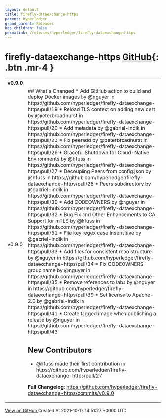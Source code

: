 ```yaml
---
layout: default
title: firefly-dataexchange-https
parent: Hyperledger
grand_parent: Releases
has_children: false
permalink: /releases/hyperledger/firefly-dataexchange-https
---
```


# firefly-dataexchange-https <span class="fs-3 right-align">[GitHub](https://github.com/hyperledger/firefly-dataexchange-https){: .btn .mr-4 }</span>


<div>
    <table>
        <tr>
            <td colspan="2">
                <b>
                    v0.9.0
                </b>
            </td>
        </tr>
        <tr>
            <td>
                <span class="chip">
                    v0.9.0
                </span>
            </td>
            <td>
                ## What's Changed
* Add GitHub action to build and deploy Docker images by @nguyer in https://github.com/hyperledger/firefly-dataexchange-https/pull/19
* Reload TLS context on adding new cert by @peterbroadhurst in https://github.com/hyperledger/firefly-dataexchange-https/pull/20
* Add metadata by @gabriel-indik in https://github.com/hyperledger/firefly-dataexchange-https/pull/23
* Fix peeradd by @peterbroadhurst in https://github.com/hyperledger/firefly-dataexchange-https/pull/26
* Graceful Shutdown for Cloud-Native Environments by @hfuss in https://github.com/hyperledger/firefly-dataexchange-https/pull/27
* Decoupling Peers from config.json by @hfuss in https://github.com/hyperledger/firefly-dataexchange-https/pull/28
* Peers subdirectory by @gabriel-indik in https://github.com/hyperledger/firefly-dataexchange-https/pull/30
* Add CODEOWNERS by @nguyer in https://github.com/hyperledger/firefly-dataexchange-https/pull/32
* Bug Fix and Other Enhancements to CA Support for mTLS by @hfuss in https://github.com/hyperledger/firefly-dataexchange-https/pull/31
* File key regex case insensitive by @gabriel-indik in https://github.com/hyperledger/firefly-dataexchange-https/pull/33
* Add files for consistent repo structure by @nguyer in https://github.com/hyperledger/firefly-dataexchange-https/pull/34
* Fix CODEOWNERS group name by @nguyer in https://github.com/hyperledger/firefly-dataexchange-https/pull/35
* Remove references to labs by @nguyer in https://github.com/hyperledger/firefly-dataexchange-https/pull/39
* Set license to Apache-2.0 by @gabriel-indik in https://github.com/hyperledger/firefly-dataexchange-https/pull/41
* Create tagged image when publishing a release by @nguyer in https://github.com/hyperledger/firefly-dataexchange-https/pull/43

## New Contributors
* @hfuss made their first contribution in https://github.com/hyperledger/firefly-dataexchange-https/pull/27

**Full Changelog**: https://github.com/hyperledger/firefly-dataexchange-https/commits/v0.9.0
            </td>
        </tr>
    </table>
    <a href="https://github.com/hyperledger/firefly-dataexchange-https/releases/tag/v0.9.0" class=".btn">
        View on GitHub
    </a>
    <span class="right-align">
        Created At 2021-10-13 14:51:27 +0000 UTC
    </span>
</div>

